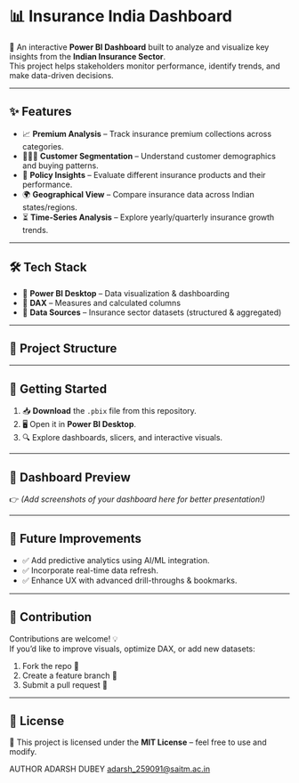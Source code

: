 # 📊 Insurance India Dashboard

🚀 An interactive **Power BI Dashboard** built to analyze and visualize key insights from the **Indian Insurance Sector**.  
This project helps stakeholders monitor performance, identify trends, and make data-driven decisions.  

---

## ✨ Features

- 📈 **Premium Analysis** – Track insurance premium collections across categories.  
- 🧑‍🤝‍🧑 **Customer Segmentation** – Understand customer demographics and buying patterns.  
- 🏦 **Policy Insights** – Evaluate different insurance products and their performance.  
- 🌍 **Geographical View** – Compare insurance data across Indian states/regions.  
- ⏳ **Time-Series Analysis** – Explore yearly/quarterly insurance growth trends.  

---

## 🛠️ Tech Stack

- 🔹 **Power BI Desktop** – Data visualization & dashboarding  
- 🔹 **DAX** – Measures and calculated columns  
- 🔹 **Data Sources** – Insurance sector datasets (structured & aggregated)  

---

## 📂 Project Structure

---

## 🚀 Getting Started

1. 📥 **Download** the `.pbix` file from this repository.  
2. 🖥️ Open it in **Power BI Desktop**.  
3. 🔍 Explore dashboards, slicers, and interactive visuals.  

---

## 📸 Dashboard Preview

👉 *(Add screenshots of your dashboard here for better presentation!)*  

---

## 🌟 Future Improvements

- ✅ Add predictive analytics using AI/ML integration.  
- ✅ Incorporate real-time data refresh.  
- ✅ Enhance UX with advanced drill-throughs & bookmarks.  

---

## 🤝 Contribution

Contributions are welcome! 💡  
If you’d like to improve visuals, optimize DAX, or add new datasets:  

1. Fork the repo 🍴  
2. Create a feature branch 🌱  
3. Submit a pull request 🔄  

---

## 📝 License

📜 This project is licensed under the **MIT License** – feel free to use and modify. 


AUTHOR
ADARSH DUBEY
adarsh_259091@saitm.ac.in


